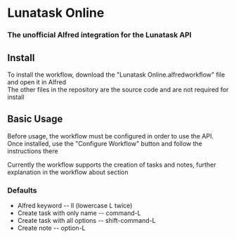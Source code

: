 # Lunatask Online
### The unofficial Alfred integration for the Lunatask API

## Install
To install the workflow, download the "Lunatask Online.alfredworkflow" file and open it in Alfred  
The other files in the repository are the source code and are not required for install

## Basic Usage
Before usage, the workflow must be configured in order to use the API. Once installed, use the "Configure Workflow" button and follow the instructions there

Currently the workflow supports the creation of tasks and notes, further explanation in the workflow about section

### Defaults
- Alfred keyword -- ll (lowercase L twice)
- Create task with only name -- command-L
- Create task with all options -- shift-command-L
- Create note -- option-L
